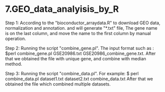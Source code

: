 # 7.GEO_data_analyisis_by_R

Step 1:
  According to the "bioconductor_arraydata.R" to download GEO data, normalization and annotation.
  and will generate "*.txt" file, The gene name is on the last column, and move the name to the first column by manual operation.
  
Step 2:
  Running the script "combine_gene.pl". 
  The input format such as : $perl combine_gene.pl GSE20986.txt GSE20986_combine_gene.txt. 
  After that we obtained the file with unique gene, and combine with median method.
  
Step 3:
Running the script "combine_data.pl".
For example: $ perl combine_data.pl dataset1.txt dataset2.txt combine_data.txt
After that we obtained the file which combined multiple datasets.

